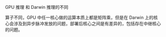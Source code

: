 GPU 推理 和 Darwin 推理的不同

算子不同，GPU 中任一核心做的运算本质上都是矩阵乘，但是在 Darwin 上的核心会涉及到异步脉冲发放的问题，部署后核心之间是有差异的，包括存在中继核心的问题。